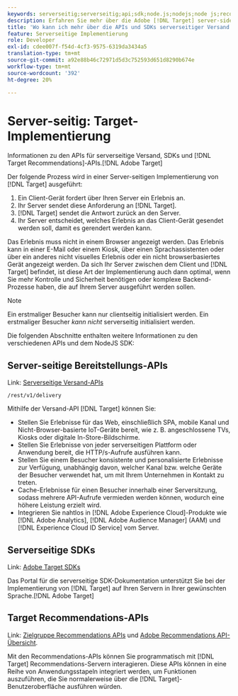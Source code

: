 ```yaml
---
keywords: serverseitig;serverseitig;api;sdk;node.js;nodejs;node js;recommendations api;api:apis
description: Erfahren Sie mehr über die Adobe [!DNL Target] server-side delivery APIs, SDKs, and [!DNL Target] Recommendations-APIs.
title: 'Wo kann ich mehr über die APIs und SDKs serverseitiger Versand erfahren? [!DNL Target] '
feature: Serverseitige Implementierung
role: Developer
exl-id: cdee007f-f54d-4cf3-9575-6319da3434a5
translation-type: tm+mt
source-git-commit: a92e88b46c72971d5d3c752593d651d8290b674e
workflow-type: tm+mt
source-wordcount: '392'
ht-degree: 20%

---
```


# Server-seitig: Target-Implementierung

Informationen zu den APIs für serverseitige Versand, SDKs und [!DNL Target Recommendations]-APIs.[!DNL Adobe Target]

Der folgende Prozess wird in einer Server-seitigen Implementierung von [!DNL Target] ausgeführt:

1. Ein Client-Gerät fordert über Ihren Server ein Erlebnis an.
1. Ihr Server sendet diese Anforderung an [!DNL Target].
1. [!DNL Target] sendet die Antwort zurück an den Server.
1. Ihr Server entscheidet, welches Erlebnis an das Client-Gerät gesendet werden soll, damit es gerendert werden kann.

Das Erlebnis muss nicht in einem Browser angezeigt werden. Das Erlebnis kann in einer E-Mail oder einem Kiosk, über einen Sprachassistenten oder über ein anderes nicht visuelles Erlebnis oder ein nicht browserbasiertes Gerät angezeigt werden. Da sich Ihr Server zwischen dem Client und [!DNL Target] befindet, ist diese Art der Implementierung auch dann optimal, wenn Sie mehr Kontrolle und Sicherheit benötigen oder komplexe Backend-Prozesse haben, die auf Ihrem Server ausgeführt werden sollen.

>[!NOTE]
>
>Ein erstmaliger Besucher kann nur clientseitig initialisiert werden. Ein erstmaliger Besucher *kann nicht* serverseitig initialisiert werden.

Die folgenden Abschnitte enthalten weitere Informationen zu den verschiedenen APIs und dem NodeJS SDK:

## Server-seitige Bereitstellungs-APIs

Link: [Serverseitige Versand-APIs](https://developers.adobetarget.com/api/delivery-api/)

`/rest/v1/delivery`

Mithilfe der Versand-API [!DNL Target] können Sie:

* Stellen Sie Erlebnisse für das Web, einschließlich SPA, mobile Kanal und Nicht-Browser-basierte IoT-Geräte bereit, wie z. B. angeschlossene TVs, Kiosks oder digitale In-Store-Bildschirme.
* Stellen Sie Erlebnisse von jeder serverseitigen Plattform oder Anwendung bereit, die HTTP/s-Aufrufe ausführen kann.
* Stellen Sie einem Besucher konsistente und personalisierte Erlebnisse zur Verfügung, unabhängig davon, welcher Kanal bzw. welche Geräte der Besucher verwendet hat, um mit Ihrem Unternehmen in Kontakt zu treten.
* Cache-Erlebnisse für einen Besucher innerhalb einer Serversitzung, sodass mehrere API-Aufrufe vermieden werden können, wodurch eine höhere Leistung erzielt wird.
* Integrieren Sie nahtlos in [!DNL Adobe Experience Cloud]-Produkte wie [!DNL Adobe Analytics], [!DNL Adobe Audience Manager] (AAM) und [!DNL Experience Cloud ID Service] vom Server.

## Serverseitige SDKs

Link: [Adobe Target SDKs](https://adobetarget-sdks.gitbook.io/docs/)

Das Portal für die serverseitige SDK-Dokumentation unterstützt Sie bei der Implementierung von [!DNL Target] auf Ihren Servern in Ihrer gewünschten Sprache.[!DNL Adobe Target]

## Target Recommendations-APIs

Link: [Zielgruppe Recommendations APIs](https://developers.adobetarget.com/api/recommendations) und [Adobe Recommendations API-Übersicht](https://experienceleague.adobe.com/docs/target-learn/recommendations-api-tutorial/recs-api-overview.html).

Mit den Recommendations-APIs können Sie programmatisch mit [!DNL Target] Recommendations-Servern interagieren. Diese APIs können in eine Reihe von Anwendungsstapeln integriert werden, um Funktionen auszuführen, die Sie normalerweise über die [!DNL Target]-Benutzeroberfläche ausführen würden.
